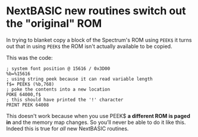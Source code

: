 # NextBASIC new routines switch out the "original" ROM

In trying to blanket copy a block of the Spectrum's ROM using `PEEK$` it turns out that in using `PEEK$` the ROM isn't actually available to be copied.

This was the code:

```nextbasic
; system font position @ 15616 / 0x3D00
%b=%15616
; using string peek because it can read variable length
f$= PEEK$ (%b,768)
; poke the contents into a new location
POKE 64000,f$
; this should have printed the '!' character
PRINT PEEK 64008
```

This doesn't work because when you use PEEK\$ **a different ROM is paged in** and the memory map changes. So you’ll never be able to do it like this. Indeed this is true for _all_ new NextBASIC routines.
